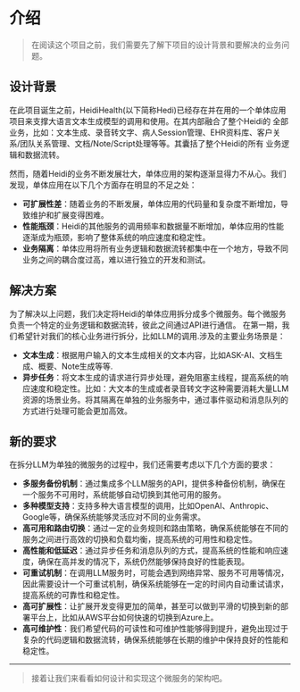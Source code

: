 # 介绍

> 在阅读这个项目之前，我们需要先了解下项目的设计背景和要解决的业务问题。

## 设计背景

在此项目诞生之前，HeidiHealth(以下简称Hedi)已经存在并在用的一个单体应用项目来支撑大语言文本生成模型的调用和使用。在其内部融合了整个Heidi的
全部业务，比如：文本生成、录音转文字、病人Session管理、EHR资料库、客户关系/团队关系管理、文档/Note/Script处理等等。其囊括了整个Heidi的所有
业务逻辑和数据流转。

然而，随着Heidi的业务不断发展壮大，单体应用的架构逐渐显得力不从心。我们发现，单体应用在以下几个方面存在明显的不足之处：

- **可扩展性差**：随着业务的不断发展，单体应用的代码量和复杂度不断增加，导致维护和扩展变得困难。
- **性能瓶颈**：Heidi的其他服务的调用频率和数据量不断增加，单体应用的性能逐渐成为瓶颈，影响了整体系统的响应速度和稳定性。
- **业务隔离**：单体应用将所有业务逻辑和数据流转都集中在一个地方，导致不同业务之间的耦合度过高，难以进行独立的开发和测试。

## 解决方案

为了解决以上问题，我们决定将Heidi的单体应用拆分成多个微服务。每个微服务负责一个特定的业务逻辑和数据流转，彼此之间通过API进行通信。
在第一期，我们希望针对我们的核心业务进行拆分，比如LLM的调用.涉及的主要业务场景是：

- **文本生成**：根据用户输入的文本生成相关的文本内容，比如ASK-AI、文档生成、概要、Note生成等等.
- **异步任务**：将文本生成的请求进行异步处理，避免阻塞主线程，提高系统的响应速度和稳定性。比如：大文本的生成或者录音转文字这种需要消耗大量LLM
  资源的场景业务。将其隔离在单独的业务服务中，通过事件驱动和消息队列的方式进行处理可能会更加高效。

## 新的要求

在拆分LLM为单独的微服务的过程中，我们还需要考虑以下几个方面的要求：

- **多服务备份机制**：通过集成多个LLM服务的API，提供多种备份机制，确保在一个服务不可用时，系统能够自动切换到其他可用的服务。
- **多种模型支持**：支持多种大语言模型的调用，比如OpenAI、Anthropic、Google等，确保系统能够灵活应对不同的业务需求。
- **高可用和路由切换**：通过一定的业务规则和路由策略，确保系统能够在不同的服务之间进行高效的切换和负载均衡，提高系统的可用性和稳定性。
- **高性能和低延迟**：通过异步任务和消息队列的方式，提高系统的性能和响应速度，确保在高并发的情况下，系统仍然能够保持良好的性能表现。
- **可重试机制**：在调用LLM服务时，可能会遇到网络异常、服务不可用等情况，因此需要设计一个可重试机制，确保系统能够在一定的时间内自动重试请求，提高系统的可靠性和稳定性。
- **高可扩展性**：让扩展开发变得更加的简单，甚至可以做到平滑的切换到新的部署平台上，比如从AWS平台如何快速的切换到Azure上。
- **高可维护性**：我们希望代码的可读性和可维护性能够得到提升，避免出现过于复杂的代码逻辑和数据流转，确保系统能够在长期的维护中保持良好的性能和稳定性。

--- 
> 接着让我们来看看如何设计和实现这个微服务的架构吧。